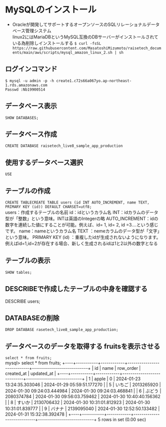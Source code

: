 # MySQLのインストール  
* Oracleが開発してサポートするオープンソースのSQLリレーショナルデータベース管理システム  
linux2にはMariaDBというMySQL互換のDBサーバーがインストールされている為削除しインストールする
``` $ curl -fsSL https://raw.githubusercontent.com/MasatoshiMizumoto/raisetech_documents/main/aws/scripts/mysql_amazon_linux_2.sh | sh ```  
## ログインコマンド  
``` $ mysql -u admin -p -h create1.c72s66a067yo.ap-northeast-1.rds.amazonaws.com ```  
``` Passwd :Nb19900514 ```
## データベース表示  
``` SHOW DATABASES; ```  
## データベース作成  
``` CREATE DATABASE raisetech_live8_sample_app_production ``` 
## 使用するデータベース選択  
``` USE ```  
## テーブルの作成
``` CREATE TABLECREATE TABLE users (id INT AUTO_INCREMENT, name TEXT, PRIMARY KEY (id)) DEFAULT CHARSET=utf8; ```  
users：作成するテーブルの名前
id：idというカラム名
INT：idカラムのデータ型が「整数」という意味。INTは英語のIntegerの略
AUTO_INCREMENT：idの数字を連続した値にすることが可能。例えば、id= 1, id= 2, id =3….という感じです。
name：nameというカラム名
TEXT ：nemeカラムのデータ型が「文字」という意味。
PRIMARY KEY (id) ：重複したidが生成されないようになります。  
例えばid=1,id=2が存在する場合、新しく生成されるidは1と2以外の数字となる  
## テーブルの表示  
``` SHOW tables; ```  
## DESCRIBEで作成したテーブルの中身を確認する  
DESCRIBE users;  
## DATABASEの削除  
``` DROP DATABASE rasetech_live8_sample_app_production; ```    
## データベースのデータを取得する  fruitsを表示させる
``` select * from fruits; ```  
mysql> select * from fruits;
+----+-----------+------------+----------------------------+----------------------------+
| id | name      | row_order  | created_at                 | updated_at                 |
+----+-----------+------------+----------------------------+----------------------------+
|  1 | apple     |          0 | 2024-01-23 13:24:35.303046 | 2024-01-29 05:59:51.177270 |
|  5 | いちご    | 2013265920 | 2024-01-30 09:24:03.444984 | 2024-01-30 09:24:03.468841 |
|  6 | ぶどう    | 2080374784 | 2024-01-30 09:56:03.759462 | 2024-01-30 10:40:40.156362 |
|  8 | すいか    | 2130706432 | 2024-01-30 10:31:01.812923 | 2024-01-30 10:31:01.839777 |
|  9 | バナナ    | 2139095040 | 2024-01-30 12:52:50.133482 | 2024-01-31 15:32:38.392478 |
+----+-----------+------------+----------------------------+----------------------------+
5 rows in set (0.00 sec)
